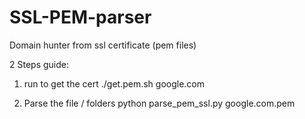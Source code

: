 # SSL-PEM-parser
Domain hunter from ssl certificate (pem files)

2 Steps guide:


1. run to get the cert
./get.pem.sh google.com

2. Parse the file / folders
python parse_pem_ssl.py google.com.pem

